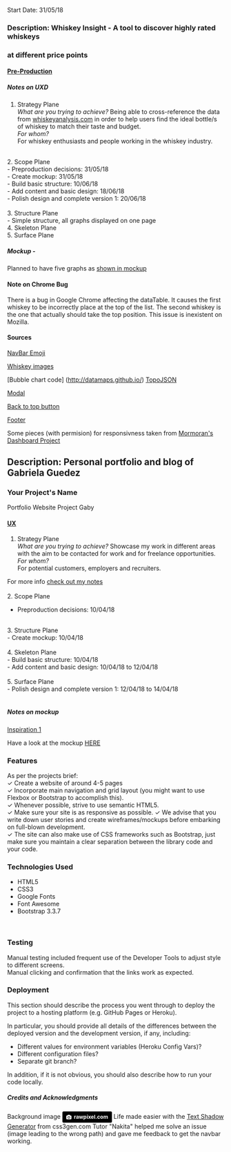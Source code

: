 Start Date: 31/05/18 <br>

### Description: Whiskey Insight - A tool to discover highly rated whiskeys 
### at different price points

#### <u>Pre-Production</u>
##### Notes on UXD
1. Strategy Plane<br>
<em>What are you trying to achieve?</em>
Being able to cross-reference the data from [whiskeyanalysis.com](http://whiskyanalysis.com/index.php/interesting-correlations/how-to-read-the-database/) in order to help users find the ideal bottle/s of whiskey to match their taste and budget.<br>
<em>For whom?</em><br>
For whiskey enthusiasts and people working in the whiskey industry.<br>
<br>
2. Scope Plane<br>
- Preproduction decisions: 31/05/18<br>
- Create mockup: 31/05/18<br>
- Build basic structure: 10/06/18<br>
- Add content and basic design: 18/06/18<br>
- Polish design and complete version 1: 20/06/18<br>
<br>
3. Structure Plane<br>
- Simple structure, all graphs displayed on one page
<br>
4. Skeleton Plane<br>
5. Surface Plane<br>

##### Mockup - 
Planned to have five graphs as [shown in mockup](/assets/pre-production/mock-up-project-2.pdf)

#### Note on Chrome Bug
There is a bug in Google Chrome affecting the dataTable. It causes the first whiskey
to be incorrectly place at the top of the list. The second whiskey is the one that
actually should take the top position.
This issue is inexistent on Mozilla.

#### Sources 

[NavBar Emoji](https://emojipedia.org/licensing/)

[Whiskey images](https://www.pexels.com/photo/alcohol-glass-beverage-pouring-8734/)

[Bubble chart code] (http://datamaps.github.io/)
[TopoJSON](https://github.com/topojson/topojson)

[Modal](https://www.w3schools.com/howto/tryit.asp?filename=tryhow_css_modal)

[Back to top button](https://www.w3schools.com/howto/tryit.asp?filename=tryhow_js_scroll_to_top)

[Footer](https://mdbootstrap.com/components/bootstrap-footer/)

Some pieces (with permision) for responsivness taken from [Mormoran's Dashboard Project](https://github.com/Mormoran/twitter_django/blob/master/static/js/graph.js)







## Description: Personal portfolio and blog of Gabriela Guedez 

### Your Project's Name
Portfolio Website Project Gaby

#### <u>UX</u>

1. Strategy Plane<br>
<em>What are you trying to achieve?</em>
Showcase my work in different areas with the aim to be contacted for work and for freelance opportunities.<br>
<em>For whom?</em><br>
For potential customers, employers and recruiters.<br>
<!--Couldn't get the link to an image to work below-->
For more info [check out my notes](/pre-production-information/strategy-plane-mvp.png)
<br>
<br>
2. Scope Plane<br>
- Preproduction decisions: 10/04/18<br>
</br> 
3. Structure Plane<br>
- Create mockup: 10/04/18<br>
</br>
4. Skeleton Plane<br>
- Build basic structure: 10/04/18<br>
- Add content and basic design: 10/04/18 to 12/04/18<br>
<br>
5. Surface Plane<br>
- Polish design and complete version 1: 12/04/18 to 14/04/18<br>
</br>

##### Notes on mockup

[Inspiration 1](https://blog.quiet.ly/community/how-to-create-a-writing-portfolio-for-freelancers/)

Have a look at the mockup [HERE](/pre-production-information/project-1.pdf)

### Features
As per the projects brief:</br>
✓ Create a website of around 4-5 pages</br>
✓ Incorporate main navigation and grid layout (you might want to use Flexbox or Bootstrap to accomplish this).</br>
✓ Whenever possible, strive to use semantic HTML5.</br>
✓ Make sure your site is as responsive as possible. 
✓ We advise that you write down user stories and create wireframes/mockups before embarking on full-blown development.</br>
✓ The site can also make use of CSS frameworks such as Bootstrap, just make sure you maintain a clear separation between the library code and your code.
</br>


### Technologies Used

- HTML5
- CSS3
- Google Fonts
- Font Awesome
- Bootstrap 3.3.7
</br>

### Testing

Manual testing included frequent use of the Developer Tools to adjust style to different screens.</br>
Manual clicking and confirmation that the links work as expected.</br>

### Deployment

This section should describe the process you went through to deploy the project to a hosting platform (e.g. GitHub Pages or Heroku).

In particular, you should provide all details of the differences between the deployed version and the development version, if any, including:
- Different values for environment variables (Heroku Config Vars)?
- Different configuration files?
- Separate git branch?

In addition, if it is not obvious, you should also describe how to run your code locally.


##### Credits and Acknowledgments
Background image 
<a style="background-color:black;color:white;text-decoration:none;padding:4px 6px;font-family:-apple-system, BlinkMacSystemFont, &quot;San Francisco&quot;, &quot;Helvetica Neue&quot;, Helvetica, Ubuntu, Roboto, Noto, &quot;Segoe UI&quot;, Arial, sans-serif;font-size:12px;font-weight:bold;line-height:1.2;display:inline-block;border-radius:3px;" href="https://unsplash.com/@rawpixel?utm_medium=referral&amp;utm_campaign=photographer-credit&amp;utm_content=creditBadge" target="_blank" rel="noopener noreferrer" title="Download free do whatever you want high-resolution photos from rawpixel.com"><span style="display:inline-block;padding:2px 3px;"><svg xmlns="http://www.w3.org/2000/svg" style="height:12px;width:auto;position:relative;vertical-align:middle;top:-1px;fill:white;" viewBox="0 0 32 32"><title>unsplash-logo</title><path d="M20.8 18.1c0 2.7-2.2 4.8-4.8 4.8s-4.8-2.1-4.8-4.8c0-2.7 2.2-4.8 4.8-4.8 2.7.1 4.8 2.2 4.8 4.8zm11.2-7.4v14.9c0 2.3-1.9 4.3-4.3 4.3h-23.4c-2.4 0-4.3-1.9-4.3-4.3v-15c0-2.3 1.9-4.3 4.3-4.3h3.7l.8-2.3c.4-1.1 1.7-2 2.9-2h8.6c1.2 0 2.5.9 2.9 2l.8 2.4h3.7c2.4 0 4.3 1.9 4.3 4.3zm-8.6 7.5c0-4.1-3.3-7.5-7.5-7.5-4.1 0-7.5 3.4-7.5 7.5s3.3 7.5 7.5 7.5c4.2-.1 7.5-3.4 7.5-7.5z"></path></svg></span><span style="display:inline-block;padding:2px 3px;">rawpixel.com</span></a>
Life made easier with the [Text Shadow Generator](https://css3gen.com/text-shadow/) from css3gen.com
Tutor "Nakita" helped me solve an issue (image leading to the wrong path) and gave me feedback to get the navbar working.
